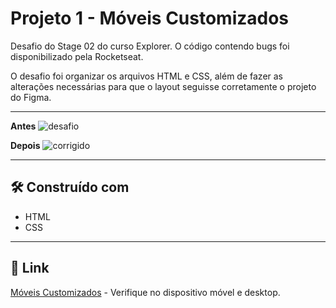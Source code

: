 # Projeto 1 - Móveis Customizados

Desafio do Stage 02 do curso Explorer. O código contendo bugs foi disponibilizado pela Rocketseat.

O desafio foi organizar os arquivos HTML e CSS, além de fazer as alterações necessárias para que o layout seguisse corretamente o projeto do Figma.

---

**Antes**
![desafio](https://i.ibb.co/c6bZNvH/image.png)

**Depois**
![corrigido](https://i.ibb.co/ZzGc921/image.png)

---

## 🛠️ Construído com

* HTML
* CSS

---

## 📌 Link

[Móveis Customizados](https://rocketseat-projeto1-moveis-customizados.vercel.app/) - Verifique no dispositivo móvel e desktop.